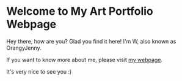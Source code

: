 # Welcome to My Art Portfolio Webpage

Hey there, how are you? Glad you find it here! I'm W, also known as OrangyJenny.

If you want to know more about me, please visit [my webpage](https://orangyjenny.github.io).

It's very nice to see you :)
